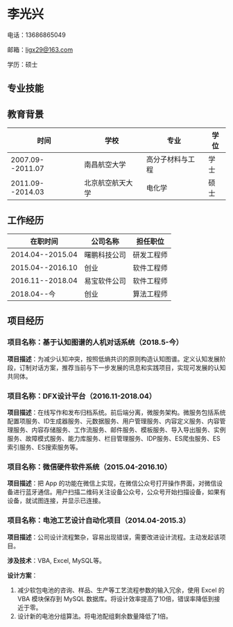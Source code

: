 # 李光兴

电话：13686865049

邮箱：ligx29@163.com

学历：硕士

## 专业技能



## 教育背景

| 时间             | 学校             | 专业             | 学位 |
| ---------------- | ---------------- | ---------------- | ---- |
| 2007.09--2011.07 | 南昌航空大学     | 高分子材料与工程 | 学士 |
| 2011.09--2014.03 | 北京航空航天大学 | 电化学           | 硕士 |

## 工作经历

| 在职时间         | 公司名称     | 担任职位   |
| ---------------- | ------------ | ---------- |
| 2014.04--2015.04 | 曙鹏科技公司 | 研发工程师 |
| 2015.04--2016.10 | 创业         | 软件工程师 |
| 2016.11--2018.04 | 易宝软件公司 | 软件工程师 |
| 2018.04--今      | 创业         | 算法工程师 |

## 项目经历

### 项目名称：基于认知图谱的人机对话系统（2018.5-今）

 **项目描述**：为减少认知冲突，按照低熵共识的原则构造认知图谱。定义认知发展阶段，订制对话方案，推荐当前与下一步发展的讯息和实践项目，实现可发展的认知共同体。

### 项目名称：DFX设计平台（2016.11-2018.04）

 **项目描述**：在线写作和发布归档系统。前后端分离，微服务架构。微服务包括系统配置项服务、ID生成器服务、元数据服务、用户管理服务、内容定义服务、内容管理服务、内容存储服务、工作流服务、邮件服务、模板服务、导入导出服务、实例服务、故障模式服务、能力库服务、栏目管理服务、IDP服务、ES爬虫服务、ES索引服务、ES搜索服务等。

### 项目名称：微信硬件软件系统（2015.04-2016.10）

 **项目描述**：把 App 的功能在微信上实现，在微信公众号打开操作界面，对微信设备进行蓝牙通信。用户扫描二维码关注设备公众号，公众号开始扫描设备，如果有设备，就试图连接，并显示已连接。

### 项目名称：电池工艺设计自动化项目（2014.04-2015.3）

 **项目描述**：公司设计流程繁杂，容易出现错误，需要改进设计流程。主动发起该项目。

 **涉及技术**：VBA, Excel, MySQL等。

 **设计方案**：

1. 减少软包电池的咨询、样品、生产等工艺流程参数的输入冗余，使用 Excel 的 VBA 模块保存到 MySQL 数据库。将设计效率提高了10倍，错误率降低到接近于零。
2. 设计新的电池分组算法。将电池配组剩余数量降低了1倍。
